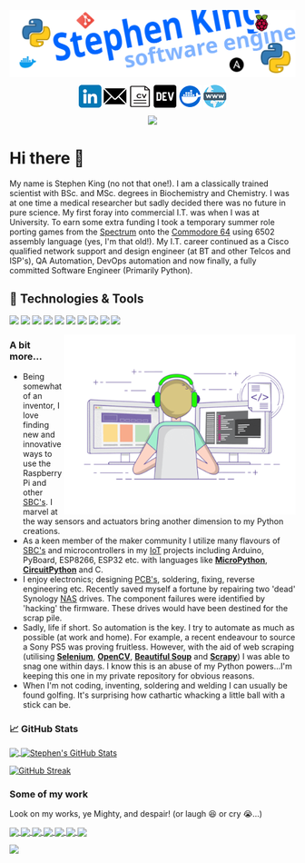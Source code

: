 
[<img src="assets/header2.svg" width="900em" align="center" alt="" title=""/>](https://github.com/Stephen-RA-King/Stephen-RA-King)

<base target="_blank">

<div align="center">

[<img src="assets/linkedin.png" height="40em" align="center" />](https://www.linkedin.com/in/sr-king)
[<img src="assets/email.png" height="40em" align="center" />](mailto:sking.github@gmail.com)
[<img src="assets/cv.png" height="40em" align="center" />](https://stephen-ra-king.github.io/cv/)
[<img src="assets/dev.png" height="40em" align="center" />](https://dev.to/stephenraking)
[<img src="assets/docker.png" height="40em" align="center" />](https://hub.docker.com/search?q=sraking)
[<img src="assets/www.png" height="40em" align="center" />](https://stephen-ra-king.github.io/justpython/)

</div>


<div align="center">

![](https://komarev.com/ghpvc/?username=stephen-ra-king&color=blue&style=for-the-badge)

</div>

# Hi there 👋


My name is Stephen King (no not that one!).  I am a classically trained scientist with BSc. and MSc. degrees in Biochemistry and Chemistry. I was at one time a medical researcher but sadly decided there was no future in pure science. My first foray into commercial I.T. was when I was at University. To earn some extra funding I took a temporary summer role porting games from the [Spectrum](https://en.wikipedia.org/wiki/ZX_Spectrum) onto the [Commodore 64](https://en.wikipedia.org/wiki/Commodore_64) using 6502 assembly language (yes, I'm that old!).  My I.T. career continued as a Cisco qualified network support and design engineer (at BT and other Telcos and ISP's), QA Automation, DevOps automation and now finally, a fully committed Software Engineer (Primarily Python).



## &#128295; Technologies & Tools
![](https://img.shields.io/badge/Code-Python-informational?style=flat&logo=python&logoColor=white&color=2bbc8a)
![](https://img.shields.io/badge/cisco-Networking-informational?style=flat&logo=cisco&logoColor=white&color=bc422b)
![](https://img.shields.io/badge/IOT-RaspberryPi-informational?style=flat&logo=raspberrypi&logoColor=white&color=1100ff)
![](https://img.shields.io/badge/Tools-Git-informational?style=flat&logo=git&logoColor=white&color=deff00)
![](https://img.shields.io/badge/Tools-Jenkins-informational?style=flat&logo=jenkins&logoColor=white&color=1100ff)
![](https://img.shields.io/badge/OS-Linux-informational?style=flat&logo=linux&logoColor=white&color=e200ff)
![](https://img.shields.io/badge/Code-Ansible-informational?style=flat&logo=ansible&logoColor=white&color=ffae00)
![](https://img.shields.io/badge/Code-JavaScript-informational?style=flat&logo=javascript&logoColor=white&color=bc422b)
![](https://img.shields.io/badge/Shell-Bash-informational?style=flat&logo=gnu-bash&logoColor=white&color=deff00)
![](https://img.shields.io/badge/Tools-Docker-informational?style=flat&logo=docker&logoColor=white&color=1100ff)


<img align="right" alt="GIF" src="https://github.com/stephen-ra-king/stephen-ra-king/blob/main/assets/coding.gif?raw=true" width="408" height="318" />

### A bit more...

- Being somewhat of an inventor, I love finding new and innovative ways to use the 
Raspberry Pi and other [SBC's][sbc_tt].  I marvel at the way sensors and actuators bring another dimension to my Python creations.
- As a keen member of the maker community I utilize many flavours of [SBC's][sbc_tt] and microcontrollers in my [IoT][iot_tt] projects including Arduino, PyBoard, ESP8266, ESP32 etc.
with languages like [**MicroPython**](https://micropython.org/), [**CircuitPython**](https://circuitpython.org/) and C.
- I enjoy electronics; designing [PCB's][pcb_tt], soldering, fixing, reverse engineering etc. Recently saved myself a fortune by repairing two 'dead' Synology [NAS][nas_tt] drives. The component
failures were identified by 'hacking' the firmware.  These drives would have been destined for the scrap pile.
- Sadly, life if short. So automation is the key. I try to automate as much as possible (at work and home). For example, a recent endeavour to source a Sony PS5 was proving fruitless. However, with the aid of web scraping
  (utilising [**Selenium**][selenium_url], [**OpenCV**][opencv_url], [**Beautiful Soup**][beautiful_soup_url] and [**Scrapy**][scrapy_url]) I was able to snag one within days.  I know this is an abuse of my Python powers...I'm keeping this one in my private repository for obvious reasons.
- When I'm not coding, inventing, soldering and welding I can usually be found golfing. It's surprising how cathartic whacking a little ball with a stick can be.


### &#x1f4c8; GitHub Stats

<a href="https://github.com/Stephen-RA-King/Stephen-RA-King">
  <img align="center" src="https://github-readme-stats-stephen-ra-king.vercel.app/api/top-langs/?username=Stephen-RA-King&hide=java,html,tex&title_color=ffffff&text_color=c9cacc&icon_color=2bbc8a&bg_color=1d1f21&langs_count=3" />
</a>

<a href="https://github.com/Stephen-RA-King/Stephen-RA-King">
  <img align="center" src="https://github-readme-stats-stephen-ra-king.vercel.app/api?username=Stephen-RA-King&show_icons=true&line_height=27&count_private=true&title_color=ffffff&text_color=c9cacc&icon_color=2bbc8a&bg_color=1d1f21" alt="Stephen's GitHub Stats" />
</a>

[![GitHub Streak](https://streak-stats.demolab.com/?user=stephen-ra-king&theme=dark)](https://git.io/streak-stats)


### Some of my work
Look on my works, ye Mighty, and despair! (or laugh :laughing: or cry :sob:...)


<a href="https://github.com/Stephen-RA-King/pydough">
  <img align="center" src="https://github-readme-stats-stephen-ra-king.vercel.app/api/pin/?username=Stephen-RA-King&repo=pydough&title_color=ffffff&text_color=c9cacc&icon_color=2bbc8a&bg_color=1d1f21" />
</a>  

<a href="https://github.com/Stephen-RA-King/pynamer">
  <img align="center" src="https://github-readme-stats-stephen-ra-king.vercel.app/api/pin/?username=Stephen-RA-King&repo=pynamer&title_color=ffffff&text_color=c9cacc&icon_color=2bbc8a&bg_color=1d1f21" />
</a>

<a href="https://github.com/Stephen-RA-King/pynball">
  <img align="center" src="https://github-readme-stats-stephen-ra-king.vercel.app/api/pin/?username=Stephen-RA-King&repo=pynball&title_color=ffffff&text_color=c9cacc&icon_color=2bbc8a&bg_color=1d1f21" />
</a>  

<a href="https://github.com/Stephen-RA-King/piptools-sync">
  <img align="center" src="https://github-readme-stats-stephen-ra-king.vercel.app/api/pin/?username=Stephen-RA-King&repo=piptools-sync&title_color=ffffff&text_color=c9cacc&icon_color=2bbc8a&bg_color=1d1f21" />
</a> 

<a href="https://github.com/Stephen-RA-King/pizazz">
  <img align="center" src="https://github-readme-stats-stephen-ra-king.vercel.app/api/pin/?username=Stephen-RA-King&repo=pizazz&title_color=ffffff&text_color=c9cacc&icon_color=2bbc8a&bg_color=1d1f21" />
</a>

<a href="https://github.com/Stephen-RA-King/bliss">
  <img align="center" src="https://github-readme-stats-stephen-ra-king.vercel.app/api/pin/?username=Stephen-RA-King&repo=bliss&title_color=ffffff&text_color=c9cacc&icon_color=2bbc8a&bg_color=1d1f21" />
</a>

<a href="https://github.com/Stephen-RA-King/pynnacle">
  <img align="center" src="https://github-readme-stats-stephen-ra-king.vercel.app/api/pin/?username=Stephen-RA-King&repo=pynnacle&title_color=ffffff&text_color=c9cacc&icon_color=2bbc8a&bg_color=1d1f21" />
</a>

[![](https://github-readme-activity-graph.vercel.app/graph?username=stephen-ra-king&theme=github)](https://github.com/stephen-ra-king/github-readme-activity-graph)

<!-- Markdown link & img dfn's -->
[sbc_tt]: ## "Single Board Computer"
[pcb_tt]: ## "Printed Circuit Board"
[iot_tt]: ## "Internet of Things"
[nas_tt]: ## "Network Attached Storage"
[beautiful_soup_url]: https://www.crummy.com/software/BeautifulSoup/
[scrapy_url]: https://github.com/scrapy/scrapy
[selenium_url]: https://github.com/SeleniumHQ/selenium
[opencv_url]: https://github.com/opencv/opencv


<!-- Resources -->
<!-- Icons: https://simpleicons.org/ -->
<!-- GitHub Stats: https://github.com/anuraghazra/github-readme-stats -->
<!-- Emojis: https://emojipedia.org/emoji/ -->
<!-- HTML Emojis: https://www.fileformat.info/index.htm -->
<!-- Shields: https://shields.io/ -->
<!-- Awesome GitHub Profile README: https://github.com/abhisheknaiidu/awesome-github-profile-readme -->


<!--
**Stephen-RA-King/Stephen-RA-King** is a ✨ _special_ ✨ repository because its `README.md` (this file) appears on your GitHub profile.

Here are some ideas to get you started:

- 🔭 I’m currently working on ...
- 🌱 I’m currently learning ...
- 💬 Ask me about ...
- 📫 How to reach me: ...
- ⚡ Fun fact: ...
-->
